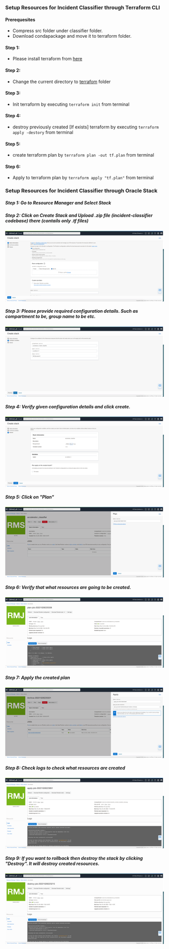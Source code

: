 ### Setup Resources for Incident Classifier through Terraform CLI

#### Prerequesites
- Compress src folder under classifier folder.
- Download condapackage and move it to terraform folder.


#### Step 1:
- Please install terraform from [here](https://learn.hashicorp.com/tutorials/terraform/install-cli)
#### Step 2:
- Change the current directory to [terrafom](../terraform) folder
#### Step 3:
- Init terraform by executing ```terraform init``` from terminal
#### Step 4:
- destroy previously created [If exists] terraform by executing ```terraform apply -destory``` from terminal
#### Step 5:
- create terraform plan by ```terraform plan -out tf.plan``` from terminal
#### Step 6:
- Apply to terraform plan by ```terraform apply "tf.plan"``` from terminal
    

### Setup Resources for Incident Classifier through Oracle Stack

##### Step 1: Go to Resource Manager and Select Stack
##### Step 2: Click on Create Stack and Upload .zip file (incident-classifier codebase) there (contails only .tf files)
![Step 2](./screenshots/0_Step_2_Click_on_Create_Stack_and_Upload_zip_file.png)
##### Step 3: Please provide required configuration details. Such as compartment to be, group name to be etc.
![Step 3](./screenshots/1_enter_configuration_whcih_required.png)
##### Step 4: Verify given configuration details and click create.
![Step 4](./screenshots/2_verify_configuration.png)
##### Step 5: Click on "Plan"
![Step 5](./screenshots/3_plan_the_stack.png)
##### Step 6: Verify that what resources are going to be created.
![Step 6](./screenshots/4_verify_resource_created.png)
##### Step 7: Apply the created plan
![Step 7](./screenshots/5_apply_the_stack.png)
##### Step 8: Check logs to check what resources are created
![Step 8](./screenshots/6_check_logs.png)
##### Step 9: If you want to rollback then destroy the stack by clicking "Destroy". It will destroy created resources.
![Step 9](./screenshots/7_destroy_stack.png)
